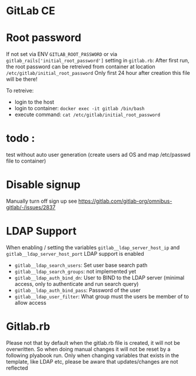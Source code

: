 # GitLab CE


# Root password
If not set via  ENV `GITLAB_ROOT_PASSWORD` or via `gitlab_rails['initial_root_password']` setting in `gitlab.rb`:
After first run, the root password can be retreived from container at location `/etc/gitlab/initial_root_password`
Only first 24 hour after creation this file will be there!

To retreive:
* login to the host
* login to container: `docker exec -it gitlab /bin/bash`
* execute command: `cat /etc/gitlab/initial_root_password`


# todo :
test without auto user generation (create users ad OS and map /etc/passwd file to container)

# Disable signup
Manually turn off sign up
see https://gitlab.com/gitlab-org/omnibus-gitlab/-/issues/2837

# LDAP Support

When enabling / setting the variables `gitlab__ldap_server_host_ip` and `gitlab__ldap_server_host_port` LDAP support is enabled

* `gitlab__ldap_search_users`: Set user base search path
* `gitlab__ldap_search_groups`: not implemented yet
* `gitlab__ldap_auth_bind_dn`: User to BIND to the LDAP server (minimal access, only to authenticate and run search query)
* `gitlab__ldap_auth_bind_pass`: Password of the user
* `gitlab__ldap_user_filter`: What group must the users be member of to allow access

# Gitlab.rb
Please not that by default when the gitlab.rb file is created, it will not be overwritten. So when doing manual changes it will not be reset by a following plyabook run.
Only when changing variables that exists in the template, like LDAP etc, please be aware that updates/changes are not reflected
